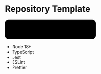 # Repository Template

<a href="https://github.com/paleite/repository-template/generate"><img src="https://raw.githubusercontent.com/paleite/paleite/master/use-this-template.svg" /></a>

- Node 18+
- TypeScript
- Jest
- ESLint
- Prettier

<!--
**paleite/paleite** is a ✨ _special_ ✨ repository because its `README.md` (this file) appears on your GitHub profile.

Here are some ideas to get you started:

- 🔭 I’m currently working on ...
- 🌱 I’m currently learning ...
- 👯 I’m looking to collaborate on ...
- 🤔 I’m looking for help with ...
- 💬 Ask me about ...
- 📫 How to reach me: ...
- 😄 Pronouns: ...
- ⚡ Fun fact: ...
-->

